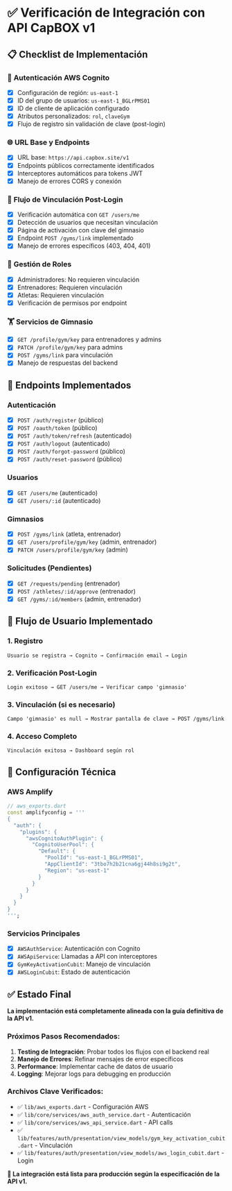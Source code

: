 # ✅ Verificación de Integración con API CapBOX v1

## 📋 Checklist de Implementación

### 🔐 **Autenticación AWS Cognito**
- [x] Configuración de región: `us-east-1`
- [x] ID del grupo de usuarios: `us-east-1_BGLrPMS01`
- [x] ID de cliente de aplicación configurado
- [x] Atributos personalizados: `rol`, `claveGym`
- [x] Flujo de registro sin validación de clave (post-login)

### 🌐 **URL Base y Endpoints**
- [x] URL base: `https://api.capbox.site/v1`
- [x] Endpoints públicos correctamente identificados
- [x] Interceptores automáticos para tokens JWT
- [x] Manejo de errores CORS y conexión

### 🔗 **Flujo de Vinculación Post-Login**
- [x] Verificación automática con `GET /users/me`
- [x] Detección de usuarios que necesitan vinculación
- [x] Página de activación con clave del gimnasio
- [x] Endpoint `POST /gyms/link` implementado
- [x] Manejo de errores específicos (403, 404, 401)

### 👥 **Gestión de Roles**
- [x] Administradores: No requieren vinculación
- [x] Entrenadores: Requieren vinculación
- [x] Atletas: Requieren vinculación
- [x] Verificación de permisos por endpoint

### 🏋️ **Servicios de Gimnasio**
- [x] `GET /profile/gym/key` para entrenadores y admins
- [x] `PATCH /profile/gym/key` para admins
- [x] `POST /gyms/link` para vinculación
- [x] Manejo de respuestas del backend

## 🚀 **Endpoints Implementados**

### Autenticación
- [x] `POST /auth/register` (público)
- [x] `POST /oauth/token` (público)
- [x] `POST /auth/token/refresh` (autenticado)
- [x] `POST /auth/logout` (autenticado)
- [x] `POST /auth/forgot-password` (público)
- [x] `POST /auth/reset-password` (público)

### Usuarios
- [x] `GET /users/me` (autenticado)
- [x] `GET /users/:id` (autenticado)

### Gimnasios
- [x] `POST /gyms/link` (atleta, entrenador)
- [x] `GET /users/profile/gym/key` (admin, entrenador)
- [x] `PATCH /users/profile/gym/key` (admin)

### Solicitudes (Pendientes)
- [x] `GET /requests/pending` (entrenador)
- [x] `POST /athletes/:id/approve` (entrenador)
- [x] `GET /gyms/:id/members` (admin, entrenador)

## 📱 **Flujo de Usuario Implementado**

### 1. Registro
```
Usuario se registra → Cognito → Confirmación email → Login
```

### 2. Verificación Post-Login
```
Login exitoso → GET /users/me → Verificar campo 'gimnasio'
```

### 3. Vinculación (si es necesario)
```
Campo 'gimnasio' es null → Mostrar pantalla de clave → POST /gyms/link
```

### 4. Acceso Completo
```
Vinculación exitosa → Dashboard según rol
```

## 🔧 **Configuración Técnica**

### AWS Amplify
```dart
// aws_exports.dart
const amplifyconfig = '''
{
  "auth": {
    "plugins": {
      "awsCognitoAuthPlugin": {
        "CognitoUserPool": {
          "Default": {
            "PoolId": "us-east-1_BGLrPMS01",
            "AppClientId": "3tbo7h2b21cna6gj44h8si9g2t",
            "Region": "us-east-1"
          }
        }
      }
    }
  }
}
''';
```

### Servicios Principales
- [x] `AWSAuthService`: Autenticación con Cognito
- [x] `AWSApiService`: Llamadas a API con interceptores
- [x] `GymKeyActivationCubit`: Manejo de vinculación
- [x] `AWSLoginCubit`: Estado de autenticación

## ✅ **Estado Final**

**La implementación está completamente alineada con la guía definitiva de la API v1.**

### Próximos Pasos Recomendados:

1. **Testing de Integración**: Probar todos los flujos con el backend real
2. **Manejo de Errores**: Refinar mensajes de error específicos
3. **Performance**: Implementar cache de datos de usuario
4. **Logging**: Mejorar logs para debugging en producción

### Archivos Clave Verificados:
- ✅ `lib/aws_exports.dart` - Configuración AWS
- ✅ `lib/core/services/aws_auth_service.dart` - Autenticación
- ✅ `lib/core/services/aws_api_service.dart` - API calls
- ✅ `lib/features/auth/presentation/view_models/gym_key_activation_cubit.dart` - Vinculación
- ✅ `lib/features/auth/presentation/view_models/aws_login_cubit.dart` - Login

**🎉 La integración está lista para producción según la especificación de la API v1.** 